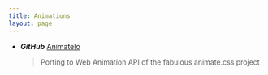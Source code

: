 ```yaml
---
title: Animations
layout: page
---
```


- **_GitHub_** [Animatelo](https://github.com/gibbok/animatelo)
  > Porting to Web Animation API of the fabulous animate.css project
